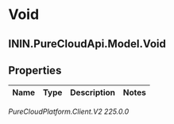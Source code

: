 # Void

## ININ.PureCloudApi.Model.Void

## Properties

|Name | Type | Description | Notes|
|------------ | ------------- | ------------- | -------------|



_PureCloudPlatform.Client.V2 225.0.0_
